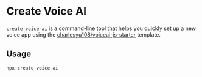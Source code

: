 # Create Voice AI

`create-voice-ai` is a command-line tool that helps you quickly set up a new voice app using 
the [charlesyu108/voiceai-js-starter](https://github.com/charlesyu108/voiceai-js-starter) template.

## Usage
```
npx create-voice-ai
```